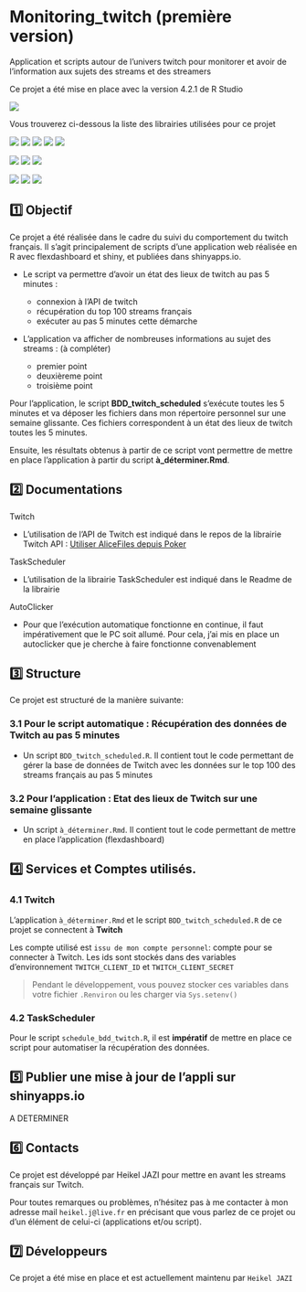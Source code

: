 
# Monitoring_twitch (première version)

Application et scripts autour de l’univers twitch pour monitorer et
avoir de l’information aux sujets des streams et des streamers

Ce projet a été mise en place avec la version 4.2.1 de R Studio

![](https://img.shields.io/badge/R-4.2.1-blue)

Vous trouverez ci-dessous la liste des librairies utilisées pour ce
projet

![](https://img.shields.io/badge/dplyr-%3E=1.1.1-blue)
![](https://img.shields.io/badge/dbplyr-%3E=2.3.2-pink)
![](https://img.shields.io/badge/RSQLite-%3E=2.3.0-yellow)
![](https://img.shields.io/badge/rTwitchAPI-%3E=0.1.1-green)
![](https://img.shields.io/badge/taskscheduleR-%3E=1.6-red)

![](https://img.shields.io/badge/readr-%3E=2.1.3-blue)
![](https://img.shields.io/badge/DBI-%3E=1.1.3-pink)
![](https://img.shields.io/badge/lubridate-%3E=1.9.2-yellow)

![](https://img.shields.io/badge/apexcharter-%3E=en_attente-green)
![](https://img.shields.io/badge/shiny-%3E=1.7.2-red)
![](https://img.shields.io/badge/flexdashboard-%3E=en_attente-blue)

## :one: Objectif

Ce projet a été réalisée dans le cadre du suivi du comportement du
twitch français. Il s’agit principalement de scripts d’une application
web réalisée en R avec flexdashboard et shiny, et publiées dans
shinyapps.io.

- Le script va permettre d’avoir un état des lieux de twitch au pas 5
  minutes :

  - connexion à l’API de twitch
  - récupération du top 100 streams français
  - exécuter au pas 5 minutes cette démarche

- L’application va afficher de nombreuses informations au sujet des
  streams : (à compléter)

  - premier point
  - deuxièreme point
  - troisième point

Pour l’application, le script **BDD_twitch_scheduled** s’exécute toutes
les 5 minutes et va déposer les fichiers dans mon répertoire personnel
sur une semaine glissante. Ces fichiers correspondent à un état des
lieux de twitch toutes les 5 minutes.

Ensuite, les résultats obtenus à partir de ce script vont permettre de
mettre en place l’application à partir du script **à_déterminer.Rmd**.

## :two: Documentations

Twitch

- L’utilisation de l’API de Twitch est indiqué dans le repos de la
  librairie Twitch API : [Utiliser AliceFiles depuis
  Poker](https://gopro-collaboratif.rte-france.com/pages/viewpage.action?pageId=125767641)

TaskScheduler

- L’utilisation de la librairie TaskScheduler est indiqué dans le Readme
  de la librairie

AutoClicker

- Pour que l’exécution automatique fonctionne en continue, il faut
  impérativement que le PC soit allumé. Pour cela, j’ai mis en place un
  autoclicker que je cherche à faire fonctionne convenablement

## :three: Structure

Ce projet est structuré de la manière suivante:

### 3.1 Pour le script automatique : Récupération des données de Twitch au pas 5 minutes

- Un script `BDD_twitch_scheduled.R`. Il contient tout le code
  permettant de gérer la base de données de Twitch avec les données sur
  le top 100 des streams français au pas 5 minutes

### 3.2 Pour l’application : Etat des lieux de Twitch sur une semaine glissante

- Un script `à_déterminer.Rmd`. Il contient tout le code permettant de
  mettre en place l’application (flexdashboard)

## :four: Services et Comptes utilisés.

### 4.1 Twitch

L’application `à_déterminer.Rmd` et le script `BDD_twitch_scheduled.R`
de ce projet se connectent à **Twitch**

Les compte utilisé est `issu de mon compte personnel`: compte pour se
connecter à Twitch. Les ids sont stockés dans des variables
d’environnement `TWITCH_CLIENT_ID` et `TWITCH_CLIENT_SECRET`

> Pendant le développement, vous pouvez stocker ces variables dans votre
> fichier `.Renviron` ou les charger via `Sys.setenv()`

### 4.2 TaskScheduler

Pour le script `schedule_bdd_twitch.R`, il est **impératif** de mettre
en place ce script pour automatiser la récupération des données.

## :five: Publier une mise à jour de l’appli sur shinyapps.io

A DETERMINER

## :six: Contacts

Ce projet est développé par Heikel JAZI pour mettre en avant les streams
français sur Twitch.

Pour toutes remarques ou problèmes, n’hésitez pas à me contacter à mon
adresse mail `heikel.j@live.fr` en précisant que vous parlez de ce
projet ou d’un élément de celui-ci (applications et/ou script).

## :seven: Développeurs

Ce projet a été mise en place et est actuellement maintenu par
`Heikel JAZI`
